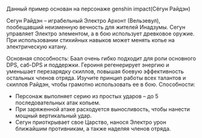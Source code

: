 Данный пример основан на персонаже genshin impact(Сёгун Райдэн)

Сегун Райдэн – играбельный Электро Архонт (Вельзевул), пообещавший неизменную вечность для жителей Инадзумы.
Сегун управляет Электро элементом, а в бою использует древковое оружие. При использовании стихийных навыков может менять копье на электрическую катану.


Основная способность:
Баал очень гибко подходит для роли основного DPS, саб-DPS и поддержки. Героиня регенерирует энергию и уменьшает перезарядку скиллов, повышая боевую эффективность остальных членов отряда. Изучите принцип работы всех талантов и скиллов Райдэн, чтобы грамотно использовать ее в бою.
Способности:
* Персонаж выполняет серию из простых ударов – до 5 последовательных атак копьем.
* При заряженной атаке расходуется выносливость, чтобы нанести мощный вертикальный удар. 
* Сегун приоткрывает свое Царство, нанося Электро урон ближайшим противникам, а также наделяя членов отряда.

